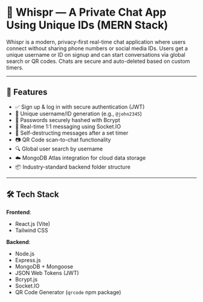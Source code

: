 # 💬 Whispr — A Private Chat App Using Unique IDs (MERN Stack)

Whispr is a modern, privacy-first real-time chat application where users connect without sharing phone numbers or social media IDs. Users get a unique username or ID on signup and can start conversations via global search or QR codes. Chats are secure and auto-deleted based on custom timers.

---

## 🚀 Features

- ✅ Sign up & log in with secure authentication (JWT)
- 👤 Unique username/ID generation (e.g., `@john2345`)
- 🔐 Passwords securely hashed with Bcrypt
- 🧾 Real-time 1:1 messaging using Socket.IO
- 🧨 Self-destructing messages after a set timer
- 📷 QR Code scan-to-chat functionality
- 🔍 Global user search by username
- ☁️ MongoDB Atlas integration for cloud data storage
- 📦 Industry-standard backend folder structure

---

## 🛠️ Tech Stack

**Frontend**:
- React.js (Vite)
- Tailwind CSS

**Backend**:
- Node.js
- Express.js
- MongoDB + Mongoose
- JSON Web Tokens (JWT)
- Bcrypt.js
- Socket.IO
- QR Code Generator (`qrcode` npm package)



